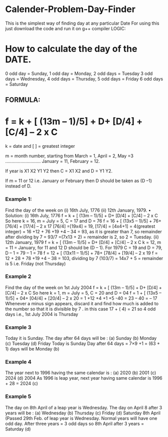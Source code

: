 # Calender-Problem-Day-Finder
This is the simplest way of finding day at any particular Date
For using this just download the code and run it on g++ compiler
LOGIC:
# How to calculate the day of the DATE.
0 odd day = Sunday,
1 odd day = Monday,
2 odd days = Tuesday
3 odd days = Wednesday,
4 odd days = Thursday,
5 odd days = Friday
6 odd days = Saturday

## FORMULA:
# f = k + [ (13m – 1)/5] + D+ [D/4] + [C/4] – 2 x C

k = date and [ ] = greatest integer

m = month number, starting from March = 1, April = 2, May =3
………………………. January = 11, February = 12.

If year is X1 X2 Y1 Y2 then C = X1 X2 and D = Y1 Y2.

If m = 11 or 12 i.e. January or February then D should be taken
as (D –1) instead of D.


### Example 1:
Find the day of the week on (i) 16th July, 1776 (ii) 12th January, 1979.
• Solution:
(i) 16th July, 1776
f = k + [ (13m – 1)/5] + D+ [D/4] + [C/4] – 2 x C
So here k = 16, m = July = 5, C = 17 and D = 76
f = 16 + [ (13x5 – 1)/5] + 76+ [76/4] + [17/4] – 2 x 17
[76/4] =[19x4] = 19, [17/4] = [4x4+1] = 4(greatest integer)
= 16 +12 + 76 +19 +4 – 34 = 93, as it is greater than 7,
so remainder after dividing by 7 = 93/7 =(7x13 + 2) = remainder is 2, so 2 = Tuesday.
(ii) 12th January, 1979
f = k + [ (13m – 1)/5] + D+ [D/4] + [C/4] – 2 x C
k = 12, m = 11 = January, for 11 and 12 D should be (D – 1).
For 1979 C = 19 and D = 79, D – 1 = 79 – 1 = 78
f = 12 + [ (13x11 – 1)/5] + 78+ [78/4] + [19/4] – 2 x 19
f = 12 + 28 + 78 +19 +4 – 38 = 103,
dividing by 7 (103/7) = 14x7 + 5 = remainder is 5 i.e. Friday (not Thursday)
### Example 2
Find the day of the week on 1st July 2004
f = k + [ (13m – 1)/5] + D+ [D/4] + [C/4] – 2 x C
So here k = 1, m = July = 5, C = 20 and D = 04
f = 1 + [ (13x5 – 1)/5] + 04+ [04/4] + [20/4] – 2 x 20
= 1 +12 +4 +1 +5 -40
= 23 – 40 = – 17
Whenever a minus sign appears, discard it and find how much is added
to the number so that it is divisible by 7 .
in this case 17 + ( 4) = 21 so 4 odd days i.e., 1st July 2004 is Thursday
### Example 3
Today it is Sunday. The day after 64 days will be :
(a) Sunday (b) Monday (c) Tuesday (d) Friday
Today is Sunday Day after 64 days = 7×9 +1 = (63 + 1) days will be Monday (b)
### Example 4
The year next to 1996 having the same calendar is :
(a) 2020 (b) 2001 (c) 2024 (d) 2004
As 1996 is leap year, next year having same calendar is 1996 + 28 = 2024 (c)
### Example 5
The day on 8th April of a leap year is Wednesday. The day on April 8 after 3 years
will be :
(a) Wednesday (b) Thursday (c) Friday (d) Saturday
8th April (Passed 29th Feb. of leap year is Wednesday. Normal years will have one
odd day. After three years = 3 odd days so 8th April after 3 years = Saturday (d)
